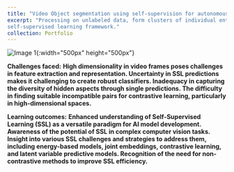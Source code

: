 ```yaml
---
title: "Video Object segmentation using self-supervision for autonomous vehicles"
excerpt: "Processing on unlabeled data, form clusters of individual entities and discriminating the foreground and background through
self-supervised learning framework."
collection: Portfolio
---
```

![Image 1](/ameyjoshi.github.io/images/SSL_5.jpg){:width="500px" height="500px"}

**Challenges faced:**
**High dimensionality in video frames poses challenges in feature extraction and representation.
Uncertainty in SSL predictions makes it challenging to create robust classifiers.
Inadequacy in capturing the diversity of hidden aspects through single predictions.
The difficulty in finding suitable incompatible pairs for contrastive learning, particularly in high-dimensional spaces.**

**Learning outcomes:**
**Enhanced understanding of Self-Supervised Learning (SSL) as a versatile paradigm for AI model development.
Awareness of the potential of SSL in complex computer vision tasks.
Insight into various SSL challenges and strategies to address them, including energy-based models, joint embeddings, contrastive learning, and latent variable predictive models.
Recognition of the need for non-contrastive methods to improve SSL efficiency.**


